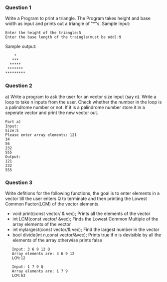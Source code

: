 ### Question 1
Write a Program to print a triangle. The Program takes height and base width as input and prints out a triangle of \"\*\"s.
Sample Input:
```
Enter the height of the triangle:5
Enter the base length of the traingle(must be odd):9
```
Sample output:
```
    *
   ***
  *****
 *******
*********
```

### Question 2
a) Write a program to ask the user for an vector size input (say n). Write a loop to take n inputs from the user. Check whether the number in the loop is a palindrome number or not. If it is a palindrome number store it in a seperate vector and print the new vector out. 

```
Part a)
Input: 
Size:5 
Please enter array elements: 121
34
56
232
555
Output: 
121
232
555
```

### Question 3
Write defitions for the following functions, the goal is to enter elements in a vector till the user enters Q to terminate and then printing the Lowest Common Factor(LCM) of the vector elements.                             
- void print(const vector/<int> & vec); Prints all the elements of the vector                             
- int LCM(const vector/<int> &vec); Finds the Lowest Common Multiple of the array elements of the vector                               
- int mylargest(const vector/<int>& vec); Find the largest number in the vector                                        
- bool divide(int n,const vector/<int>&vec); Prints true if n is devisible by all the elements of the array otherwise prints false                      
```
   Input: 3 6 9 12 Q
   Array elements are: 3 6 9 12 
   LCM:12 
   
   Input: 1 7 9 Q
   Array elements are: 1 7 9
   LCM:63 
```
   
   
   

